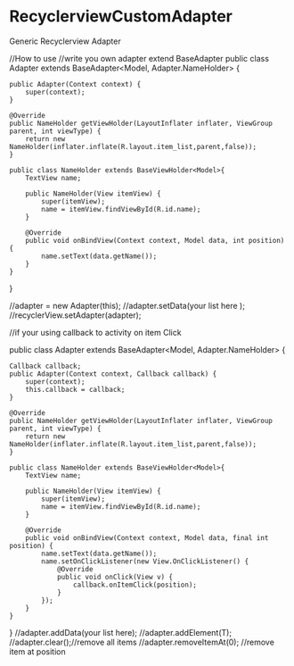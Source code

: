 # RecyclerviewCustomAdapter

Generic Recyclerview Adapter


//How to use 
//write you own adapter extend BaseAdapter
public class Adapter extends BaseAdapter<Model, Adapter.NameHolder> {

    public Adapter(Context context) {
        super(context);
    }

    @Override
    public NameHolder getViewHolder(LayoutInflater inflater, ViewGroup parent, int viewType) {
        return new NameHolder(inflater.inflate(R.layout.item_list,parent,false));
    }

    public class NameHolder extends BaseViewHolder<Model>{
        TextView name;

        public NameHolder(View itemView) {
            super(itemView);
            name = itemView.findViewById(R.id.name);
        }

        @Override
        public void onBindView(Context context, Model data, int position) {
            name.setText(data.getName());
        }
    }
}

//adapter = new Adapter(this);
//adapter.setData(your list here );
//recyclerView.setAdapter(adapter);

//if your using callback to activity on item Click 

public class Adapter extends BaseAdapter<Model, Adapter.NameHolder> {
    
    Callback callback;
    public Adapter(Context context, Callback callback) {
        super(context);
        this.callback = callback;
    }

    @Override
    public NameHolder getViewHolder(LayoutInflater inflater, ViewGroup parent, int viewType) {
        return new NameHolder(inflater.inflate(R.layout.item_list,parent,false));
    }

    public class NameHolder extends BaseViewHolder<Model>{
        TextView name;

        public NameHolder(View itemView) {
            super(itemView);
            name = itemView.findViewById(R.id.name);
        }

        @Override
        public void onBindView(Context context, Model data, final int position) {
            name.setText(data.getName());
            name.setOnClickListener(new View.OnClickListener() {
                @Override
                public void onClick(View v) {
                    callback.onItemClick(position);
                }
            });
        }
    }
}
        //adapter.addData(your list here);
        //adapter.addElement(T);
        //adapter.clear();//remove all items
        //adapter.removeItemAt(0); //remove item at position





